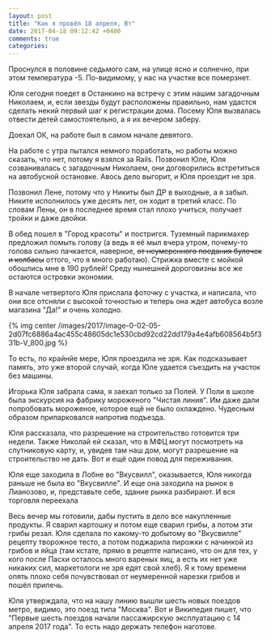 ```yaml
---
layout: post
title: "Как я провёл 18 апреля, Вт"
date: 2017-04-18 09:12:42 +0400
comments: true
categories: 
---
```

Проснулся в половине седьмого сам, на улице ясно и солнечно, при этом температура -5. По-видимому, у нас на участке все померзнет.

Юля сегодня поедет в Останкино на встречу с этим нашим загадочным Николаем, и, если звезды будут расположены правильно, нам удастся сделать некий первый шаг к регистрации дома. Посему Юля вызвалась отвести детей самостоятельно, а я их вечером заберу.

Доехал ОК, на работе был в самом начале девятого.

На работе с утра пытался немного поработать, но работы можно сказать, что нет, потому я взялся за Rails. Позвонил Юле, Юля созванивалась с загадочным Николаем, они договорились встретиться на автобусной остановке. Авось дело выгорит, и Юля проездит не зря.

Позвонил Лене, потому что у Никиты был ДР в выходные, а я забыл. Никите исполнилось уже десять лет, он ходит в третий класс. По словам Лены, он в последнее время стал плохо учиться, получает тройки и даже двойки.

В обед пошел в "Город красоты" и постригся. Туземный парикмахер предложил помыть голову (а ведь я её мыл вчера утром, почему-то голова сильно пачкается, наверное, ~~от неумеренного поедания булочек и колбасы~~ оттого, что я много работаю). Стрижка вместе с мойкой обошлись мне в 190 рублей! Среду нынешней дороговизны все же остаются островки экономии.

В начале четвертого Юля прислала фоточку с участка, и написала, что они все отсняли с высокой точностью и теперь она ждет автобуса возле магазина "Да!" и очень холодно.

{% img center /images/2017/image-0-02-05-2d07fc6886a4ac455c48605dc1e530cbd92cd22dd179a4e4afb608564b5f331b-V_800.jpg %}

То есть, по крайнйе мере, Юля проездила не зря. Как подсказывает память, это уже второй случай, когда Юле удается съездить на участок без машины.

Игорька Юля забрала сама, я заехал только за Полей. У Поли в школе была экскурсия на фабрику мороженого "Чистая линия". Им даже дали попробовать мороженое, которое ещё не было охлаждено. Чудесным образом припарковался напротив подъезда.

Юля рассказала, что разрешение на строительство готовится три недели. Также Николай ей сказал, что в МФЦ могут посмотреть на спутниковую карту, и, увидев там наш дом, могут разрешение на строительство не дать. Вот и ещё один повод для переживания.

Юля еще заходила в Лобне во "Вкусвилл", оказывается, Юля никогда раньше не была во "Вкусвилле". И еще она заходила на рынок в Лианозово, и, представьте себе, здание рынка разбирают. И вся торговля переехала

Весь вечер мы готовили, дабы пустить в дело все накупленные продукты. Я сварил картошку и потом еще сварил грибы, а потом эти грибы резал. Юля сделала по какому-то добытому во "Вкусвилле" рецепту творожное тесто, а потом поджарила пирожки с начинкой из грибов и яйца (там кстате, прямо в рецепте написано, что он для тех, у кого после Пасхи осталось много вареных яиц, а есть их нет уже никаких сил, маркетологи не зря едят свой хлеб). Я к тому времени опять плохо себя почувствовал от неумеренной нарезки грибов и пошёл прилечь.

Юля утверждала, что на нашу линию вышли шесть новых поездов метро, видимо, это поезд типа "Москва". Вот и Википедия пишет, что "Первые шесть поездов начали пассажирскую эксплуатацию с 14 апреля 2017 года". То есть надо держать телефон наготове.